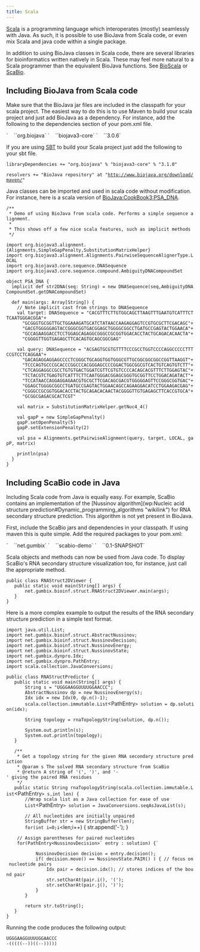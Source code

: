 ```yaml
---
title: Scala
---
```


[Scala](http://en.wikipedia.org/wiki/Scala_(programming_language)) is a
programming language which interoperates (mostly) seamlessly with Java.
As such, it is possible to use BioJava from Scala code, or even mix
Scala and java code within a single package.

In addition to using BioJava classes in Scala code, there are several
libraries for bioinformatics written natively in Scala. These may feel
more natural to a Scala programmer than the equivalent BioJava
functions. See [BioScala](http://sourceforge.net/projects/bioscala/) or
[ScaBio](http://www.mi.hs-mannheim.de/gumbel/en/forschung/scabio/).

Including BioJava from Scala code
---------------------------------

Make sure that the BioJava jar files are included in the classpath for
your scala project. The easiest way to do this is to use Maven to build
your scala project and just add BioJava as a dependency. For instance,
add the following to the dependencies section of your pom.xml file.

<dependency>  
`    `<groupId>`org.biojava`</groupId>  
`    `<artifactId>`biojava3-core`</artifactId>  
`    `<version>`3.0.6`</version>  
</dependency>

If you are using [SBT](http://www.scala-sbt.org/) to build your Scala
project just add the following to your sbt file.

`libraryDependencies += "org.biojava" % "biojava3-core" % "3.1.0"`  
  
`resolvers += "BioJava repository" at "`[`http://www.biojava.org/download/maven/`](http://www.biojava.org/download/maven/)`"`

Java classes can be imported and used in scala code without
modification. For instance, here is a scala version of
<BioJava:CookBook3:PSA_DNA>.

`/**`  
` * Demo of using BioJava from scala code. Performs a simple sequence alignment.`  
` *`  
` * This shows off a few nice scala features, such as implicit methods`  
` */`  
  
`import org.biojava3.alignment.{Alignments,SimpleGapPenalty,SubstitutionMatrixHelper}`  
`import org.biojava3.alignment.Alignments.PairwiseSequenceAlignerType.LOCAL`  
`import org.biojava3.core.sequence.DNASequence`  
`import org.biojava3.core.sequence.compound.AmbiguityDNACompoundSet`  
  
`object PSA_DNA {`  
`  implicit def str2DNA(seq: String) = new DNASequence(seq,AmbiguityDNACompoundSet.getDNACompoundSet)`  
  
`  def main(args: Array[String]) {`  
`    // Note implicit cast from strings to DNASequence`  
`    val target: DNASequence = "CACGTTTCTTGTGGCAGCTTAAGTTTGAATGTCATTTCTTCAATGGGACGGA"+`  
`      "GCGGGTGCGGTTGCTGGAAAGATGCATCTATAACCAAGAGGAGTCCGTGCGCTTCGACAGC"+`  
`      "GACGTGGGGGAGTACCGGGCGGTGACGGAGCTGGGGCGGCCTGATGCCGAGTACTGGAACA"+`  
`      "GCCAGAAGGACCTCCTGGAGCAGAGGCGGGCCGCGGTGGACACCTACTGCAGACACAACTA"+`  
`      "CGGGGTTGGTGAGAGCTTCACAGTGCAGCGGCGAG"`  
  
`    val query: DNASequence = "ACGAGTGCGTGTTTTCCCGCCTGGTCCCCAGGCCCCCTTTCCGTCCTCAGGAA"+`  
`      "GACAGAGGAGGAGCCCCTCGGGCTGCAGGTGGTGGGCGTTGCGGCGGCGGCCGGTTAAGGT"+`  
`      "TCCCAGTGCCCGCACCCGGCCCACGGGAGCCCCGGACTGGCGGCGTCACTGTCAGTGTCTT"+`  
`      "CTCAGGAGGCCGCCTGTGTGACTGGATCGTTCGTGTCCCCACAGCACGTTTCTTGGAGTAC"+`  
`      "TCTACGTCTGAGTGTCATTTCTTCAATGGGACGGAGCGGGTGCGGTTCCTGGACAGATACT"+`  
`      "TCCATAACCAGGAGGAGAACGTGCGCTTCGACAGCGACGTGGGGGAGTTCCGGGCGGTGAC"+`  
`      "GGAGCTGGGGCGGCCTGATGCCGAGTACTGGAACAGCCAGAAGGACATCCTGGAAGACGAG"+`  
`      "CGGGCCGCGGTGGACACCTACTGCAGACACAACTACGGGGTTGTGAGAGCTTCACCGTGCA"+`  
`      "GCGGCGAGACGCACTCGT"`  
  
`    val matrix = SubstitutionMatrixHelper.getNuc4_4()`  
  
`    val gapP = new SimpleGapPenalty()`  
`    gapP.setOpenPenalty(5)`  
`    gapP.setExtensionPenalty(2)`  
  
`    val psa = Alignments.getPairwiseAlignment(query, target, LOCAL, gapP, matrix)`  
  
`    println(psa)`  
`  }`  
`}`

Including ScaBio code in Java
-----------------------------

Including Scala code from Java is equally easy. For example, ScaBio
contains an implementation of the [Nussinov
algorithm](wp:Nucleic acid structure prediction#Dynamic_programming_algorithms "wikilink")
for RNA secondary structure prediction. This algorithm is not yet
present in BioJava.

First, include the ScaBio jars and dependencies in your classpath. If
using maven this is quite simple. Add the required packages to your
pom.xml:

<dependency>  
`    `<groupId>`net.gumbix`</groupId>  
`    `<artifactId>`scabio-demo`</artifactId>  
`    `<version>`0.1-SNAPSHOT`</version>  
</dependency>

Scala objects and methods can now be used from Java code. To display
ScaBio's RNA secondary structure visualization too, for instance, just
call the appropriate method.

`public class RNAStruct2DViewer {`  
`   public static void main(String[] args) {`  
`       net.gumbix.bioinf.struct.RNAStruct2DViewer.main(args);`  
`   }`  
`}`

Here is a more complex example to output the results of the RNA
secondary structure prediction in a simple text format.

`import java.util.List;`  
`import net.gumbix.bioinf.struct.AbstractNussinov;`  
`import net.gumbix.bioinf.struct.NussinovDecision;`  
`import net.gumbix.bioinf.struct.NussinovEnergy;`  
`import net.gumbix.bioinf.struct.NussinovState;`  
`import net.gumbix.dynpro.Idx;`  
`import net.gumbix.dynpro.PathEntry;`  
`import scala.collection.JavaConversions;`  
  
`public class RNAStructPredictor {`  
`   public static void main(String[] args) {`  
`       String s = "UGGGAAGGUUUUGGAACCC";`  
`       AbstractNussinov dp = new NussinovEnergy(s);`  
`       Idx idx = new Idx(0, dp.n()-1);`  
`       scala.collection.immutable.List`<PathEntry<NussinovDecision>`> solution = dp.solution(idx);`  
  
`       String topology = rnaTopologyString(solution, dp.n());`  
  
`       System.out.println(s);`  
`       System.out.println(topology);`  
`   }`  
  
`   /**`  
`    * Get a topology string for the given RNA secondary structure prediction`  
`    * @param s The solved RNA secondary structure from ScaBio`  
`    * @return A string of '(', ')', and '-' giving the paired RNA residues`  
`    */`  
`   public static String rnaTopologyString(scala.collection.immutable.List`<PathEntry<NussinovDecision>`> s,int len) {`  
`       //Wrap scala list as a Java collection for ease of use`  
`       List`<PathEntry<NussinovDecision>`> solution = JavaConversions.seqAsJavaList(s);`  
  
`       // All nucleotides are initially unpaired`  
`       StringBuffer str = new StringBuffer(len);`  
`       for(int i=0;i`<len;i++) {
            str.append('-');
        }
 
        // Assign parentheses for paired nucleotides
        for(PathEntry<NussinovDecision>` entry : solution) {`  
`           NussinovDecision decision = entry.decision();`  
`           if( decision.move() == NussinovState.PAIR() ) { // focus on nucleotide pairs`  
`               Idx pair = decision.idx(); // stores indices of the bound pair`  
`               str.setCharAt(pair.i(), '(');`  
`               str.setCharAt(pair.j(), ')');`  
`           }`  
`       }`  
  
`       return str.toString();`  
`   }`  
`}`

Running the code produces the following output:

`UGGGAAGGUUUUGGAACCC`  
`-(((((--))((--)))))`
